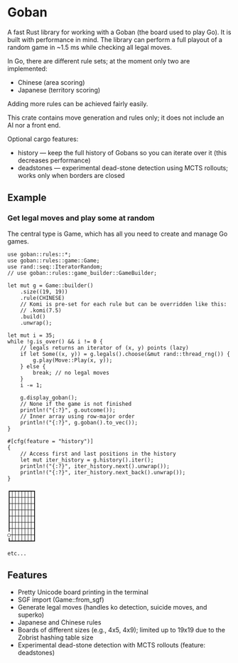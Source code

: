 # Goban

A fast Rust library for working with a Goban (the board used to play Go). It is built with performance in mind.
The library can perform a full playout of a random game in ~1.5 ms while checking all legal moves.

In Go, there are different rule sets; at the moment only two are implemented:

- Chinese (area scoring)
- Japanese (territory scoring)

Adding more rules can be achieved fairly easily.

This crate contains move generation and rules only; it does not include an AI nor a front end.

Optional cargo features:

- history — keep the full history of Gobans so you can iterate over it (this decreases performance)
- deadstones — experimental dead-stone detection using MCTS rollouts; works only when borders are closed

## Example

### Get legal moves and play some at random

The central type is Game, which has all you need to create and manage Go games.

```
use goban::rules::*;
use goban::rules::game::Game;
use rand::seq::IteratorRandom;
// use goban::rules::game_builder::GameBuilder;

let mut g = Game::builder()
    .size((19, 19))
    .rule(CHINESE)
    // Komi is pre-set for each rule but can be overridden like this:
    // .komi(7.5)
    .build()
    .unwrap();

let mut i = 35;
while !g.is_over() && i != 0 {
    // legals returns an iterator of (x, y) points (lazy)
    if let Some((x, y)) = g.legals().choose(&mut rand::thread_rng()) {
        g.play(Move::Play(x, y));
    } else {
        break; // no legal moves
    }
    i -= 1;

    g.display_goban();
    // None if the game is not finished
    println!("{:?}", g.outcome());
    // Inner array using row-major order
    println!("{:?}", g.goban().to_vec());
}

#[cfg(feature = "history")]
{
    // Access first and last positions in the history
    let mut iter_history = g.history().iter();
    println!("{:?}", iter_history.next().unwrap());
    println!("{:?}", iter_history.next_back().unwrap());
}
```

```
┏┯┯┯┯┯┯┯┓
┠┼┼┼┼┼┼┼┨
┠┼┼┼┼┼┼┼┨
┠┼┼┼┼┼┼┼┨
┠┼┼┼┼┼┼┼┨
┠┼┼┼┼┼┼┼┨
┠┼┼┼┼┼┼┼┨
○┼┼┼┼┼┼┼┨
┗┷┷┷┷┷┷┷┛

etc...
```

## Features
- Pretty Unicode board printing in the terminal
- SGF import (Game::from_sgf)
- Generate legal moves (handles ko detection, suicide moves, and superko)
- Japanese and Chinese rules
- Boards of different sizes (e.g., 4x5, 4x9); limited up to 19x19 due to the Zobrist hashing table size
- Experimental dead-stone detection with MCTS rollouts (feature: deadstones)
